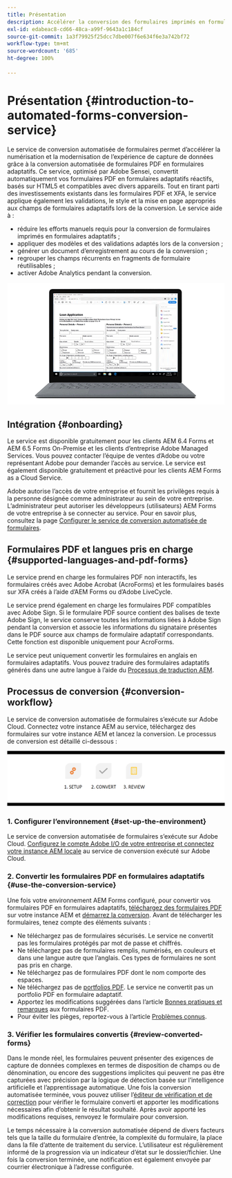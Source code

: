 ```yaml
---
title: Présentation
description: Accélérer la conversion des formulaires imprimés en formulaires adaptatifs
exl-id: edabeac8-cd66-48ca-a99f-9643a1c184cf
source-git-commit: 1a3f79925f25dcc7dbe007f6e634f6e3a742bf72
workflow-type: tm+mt
source-wordcount: '685'
ht-degree: 100%

---
```


# Présentation {#introduction-to-automated-forms-conversion-service}

Le service de conversion automatisée de formulaires permet d’accélérer la numérisation et la modernisation de l’expérience de capture de données grâce à la conversion automatisée de formulaires PDF en formulaires adaptatifs. Ce service, optimisé par Adobe Sensei, convertit automatiquement vos formulaires PDF en formulaires adaptatifs réactifs, basés sur HTML5 et compatibles avec divers appareils. Tout en tirant parti des investissements existants dans les formulaires PDF et XFA, le service applique également les validations, le style et la mise en page appropriés aux champs de formulaires adaptatifs lors de la conversion. Le service aide à :

* réduire les efforts manuels requis pour la conversion de formulaires imprimés en formulaires adaptatifs ;
* appliquer des modèles et des validations adaptés lors de la conversion ;
* générer un document d’enregistrement au cours de la conversion ;
* regrouper les champs récurrents en fragments de formulaire réutilisables ;
* activer Adobe Analytics pendant la conversion.

![C’est simple. Il vous suffit de nous fournir les formulaires sources. Nous nous occupons du reste. Vous obtiendrez des formulaires adaptatifs de qualité. Vous aurez de plus la possibilité de les personnaliser à votre envie. ](assets/pdf-to-adaptive-form-gitx50.gif)

## Intégration {#onboarding}

Le service est disponible gratuitement pour les clients AEM 6.4 Forms et AEM 6.5 Forms On-Premise et les clients d’entreprise Adobe Managed Services. Vous pouvez contacter l’équipe de ventes d’Adobe ou votre représentant Adobe pour demander l’accès au service. Le service est également disponible gratuitement et préactivé pour les clients AEM Forms as a Cloud Service.

Adobe autorise l’accès de votre entreprise et fournit les privilèges requis à la personne désignée comme administrateur au sein de votre entreprise. L’administrateur peut autoriser les développeurs (utilisateurs) AEM Forms de votre entreprise à se connecter au service. Pour en savoir plus, consultez la page [Configurer le service de conversion automatisée de formulaires](configure-service.md).

## Formulaires PDF et langues pris en charge {#supported-languages-and-pdf-forms}

Le service prend en charge les formulaires PDF non interactifs, les formulaires créés avec Adobe Acrobat (AcroForms) et les formulaires basés sur XFA créés à l’aide d’AEM Forms ou d’Adobe LiveCycle.

Le service prend également en charge les formulaires PDF compatibles avec Adobe Sign. Si le formulaire PDF source contient des balises de texte Adobe Sign, le service conserve toutes les informations liées à Adobe Sign pendant la conversion et associe les informations du signataire présentes dans le PDF source aux champs de formulaire adaptatif correspondants. Cette fonction est disponible uniquement pour AcroForms.

Le service peut uniquement convertir les formulaires en anglais en formulaires adaptatifs. Vous pouvez traduire des formulaires adaptatifs générés dans une autre langue à l’aide du [Processus de traduction AEM](https://helpx.adobe.com/fr/experience-manager/6-5/forms/using/using-aem-translation-workflow-to-localize-adaptive-forms.html).

## Processus de conversion {#conversion-workflow}

Le service de conversion automatisée de formulaires s’exécute sur Adobe Cloud. Connectez votre instance AEM au service, téléchargez des formulaires sur votre instance AEM et lancez la conversion. Le processus de conversion est détaillé ci-dessous :

![Processus](assets/conversion-workflow.png)

### 1. Configurer l’environnement {#set-up-the-environment}

Le service de conversion automatisée de formulaires s’exécute sur Adobe Cloud. [Configurez le compte Adobe I/O de votre entreprise et connectez votre instance AEM locale](configure-service.md) au service de conversion exécuté sur Adobe Cloud.

### 2. Convertir les formulaires PDF en formulaires adaptatifs {#use-the-conversion-service}

Une fois votre environnement AEM Forms configuré, pour convertir vos formulaires PDF en formulaires adaptatifs, [téléchargez des formulaires PDF](convert-existing-forms-to-adaptive-forms.md) sur votre instance AEM et [démarrez la conversion](convert-existing-forms-to-adaptive-forms.md#run-the-conversion). Avant de télécharger les formulaires, tenez compte des éléments suivants :

* Ne téléchargez pas de formulaires sécurisés. Le service ne convertit pas les formulaires protégés par mot de passe et chiffrés.
* Ne téléchargez pas de formulaires remplis, numérisés, en couleurs et dans une langue autre que l’anglais. Ces types de formulaires ne sont pas pris en charge.
* Ne téléchargez pas de formulaires PDF dont le nom comporte des espaces.
* Ne téléchargez pas de [portfolios PDF](https://helpx.adobe.com/fr/acrobat/using/overview-pdf-portfolios.html). Le service ne convertit pas un portfolio PDF en formulaire adaptatif.
* Apportez les modifications suggérées dans l’article [Bonnes pratiques et remarques](styles-and-pattern-considerations-and-best-practices.md) aux formulaires PDF.
* Pour éviter les pièges, reportez-vous à l’article [Problèmes connus](known-issues.md).

### 3. Vérifier les formulaires convertis {#review-converted-forms}

Dans le monde réel, les formulaires peuvent présenter des exigences de capture de données complexes en termes de disposition de champs ou de dénomination, ou encore des suggestions implicites qui peuvent ne pas être capturées avec précision par la logique de détection basée sur l’intelligence artificielle et l’apprentissage automatique. Une fois la conversion automatisée terminée, vous pouvez utiliser l’[éditeur de vérification et de correction](review-correct-ui-edited.md) pour vérifier le formulaire converti et apporter les modifications nécessaires afin d’obtenir le résultat souhaité. Après avoir apporté les modifications requises, renvoyez le formulaire pour conversion.

Le temps nécessaire à la conversion automatisée dépend de divers facteurs tels que la taille du formulaire d’entrée, la complexité du formulaire, la place dans la file d’attente de traitement du service. L’utilisateur est régulièrement informé de la progression via un indicateur d’état sur le dossier/fichier. Une fois la conversion terminée, une notification est également envoyée par courrier électronique à l’adresse configurée.

